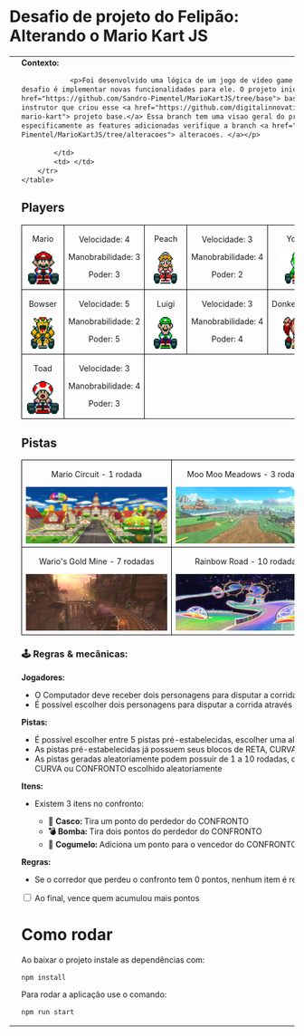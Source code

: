 <h1>Desafio de projeto do Felipão: Alterando o Mario Kart JS</h1>

  <table>
        <tr>
            <td>
                <img src="./docs/header.gif" alt="Mario Kart" width="200">
            </td>
            <td>
                <b>Contexto:</b>

                <p>Foi desenvolvido uma lógica de um jogo de vídeo game para simular corridas de Mario Kart, o desafio é implementar novas funcionalidades para ele. O projeto inicial se encontra na branch <a href="https://github.com/Sandro-Pimentel/MarioKartJS/tree/base"> base </a> e o link para o repositório do instrutor que criou esse <a href="https://github.com/digitalinnovationone/formacao-nodejs/tree/main/03-projeto-mario-kart"> projeto base.</a> Essa branch tem uma visao geral do produto final, caso queira ver especificamente as features adicionadas verifique a branch <a href="https://github.com/Sandro-Pimentel/MarioKartJS/tree/alteracoes"> alteracoes. </a></p>

            </td>
            <td> </td>
        </tr>
    </table>

<h2>Players</h2>
    <table style="border-collapse: collapse; width: 800px; margin: 0 auto;">
        <tr>
            <td style="border: 1px solid black; text-align: center;">
                <p>Mario</p>
                <img src="./docs/mario.gif" alt="Mario Kart" width="60" height="60">
            </td>
            <td style="border: 1px solid black; text-align: center;">
                <p>Velocidade: 4</p>
                <p>Manobrabilidade: 3</p>
                <p>Poder: 3</p>
            </td>
             <td style="border: 1px solid black; text-align: center;">
                <p>Peach</p>
                <img src="./docs/peach.gif" alt="Mario Kart" width="60" height="60">
            </td>
            <td style="border: 1px solid black; text-align: center;">
                <p>Velocidade: 3</p>
                <p>Manobrabilidade: 4</p>
                <p>Poder: 2</p>
            </td>
              <td style="border: 1px solid black; text-align: center;">
                <p>Yoshi</p>
                <img src="./docs/yoshi.gif" alt="Mario Kart" width="60" height="60">
            </td>
            <td style="border: 1px solid black; text-align: center;">
                <p>Velocidade: 2</p>
                <p>Manobrabilidade: 4</p>
                <p>Poder: 3</p>
            </td>
        </tr>
        <tr>
            <td style="border: 1px solid black; text-align: center;">
                <p>Bowser</p>
                <img src="./docs/bowser.gif" alt="Mario Kart" width="60" height="60">
            </td>
            <td style="border: 1px solid black; text-align: center;">
                <p>Velocidade: 5</p>
                <p>Manobrabilidade: 2</p>
                <p>Poder: 5</p>
            </td>
            <td style="border: 1px solid black; text-align: center;">
                <p>Luigi</p>
                <img src="./docs/luigi.gif" alt="Mario Kart" width="60" height="60">
            </td>
            <td style="border: 1px solid black; text-align: center;">
                <p>Velocidade: 3</p>
                <p>Manobrabilidade: 4</p>
                <p>Poder: 4</p>
            </td>
            <td style="border: 1px solid black; text-align: center;">
                <p>Donkey Kong</p>
                <img src="./docs/dk.gif" alt="Mario Kart" width="60" height="60">
            </td>
            <td style="border: 1px solid black; text-align: center;">
                <p>Velocidade: 2</p>
                <p>Manobrabilidade: 2</p>
                <p>Poder: 5</p>
            </td>
        </tr>
        <tr>
            <td style="border: 1px solid black; text-align: center;">
                <p>Toad</p>
                <img src="./docs/toad.gif" alt="Mario Kart" width="60" height="60">
            </td>
            <td style="border: 1px solid black; text-align: center;">
                <p>Velocidade: 3</p>
                <p>Manobrabilidade: 4</p>
                <p>Poder: 3</p>
            </td>
        </tr>
    </table>

<p></p>

<h2>Pistas</h2>
    <table style="border-collapse: collapse; width: 800px; margin: 0 auto;">
        <tr>
            <td style="border: 1px solid black; text-align: center;">
                <p>Mario Circuit - 1 rodada</p>
                <img src="./docs/mariocircuit.png" alt="Mario Kart" width="350" height="100">
            </td>
             <td style="border: 1px solid black; text-align: center;">
                <p>Moo Moo Meadows - 3 rodadas</p>
                <img src="./docs/moomoomeadows.png" alt="Mario Kart" width="350" height="100">
            </td>
            <td style="border: 1px solid black; text-align: center;">
                <p>Toad's Factory - 5 rodadas</p>
                <img src="./docs/toadsfactory.png" alt="Mario Kart" width="350" height="100">
            </td>
        </tr>
        <tr>
            <td style="border: 1px solid black; text-align: center;">
                <p>Wario's Gold Mine - 7 rodadas</p>
                <img src="./docs/wariosgoldmine.png" alt="Mario Kart" width="350" height="100">
            </td>
            <td style="border: 1px solid black; text-align: center;">
                <p>Rainbow Road - 10 rodadas</p>
                <img src="./docs/rainbowroad.png" alt="Mario Kart" width="350" height="100">
            </td>
        </tr>
    </table>

<h3>🕹️ Regras & mecânicas:</h3>

<b>Jogadores:</b>

<ul>
  <li><label for="jogadores-item">O Computador deve receber dois personagens para disputar a corrida em um objeto cada</label></li>
  <li><label for="jogadores-item">É possível escolher dois personagens para disputar a corrida através do prompt de comando</label></li>
</ul>

<b>Pistas:</b>

<ul>
  <li><label for="pistas-1-item">É possível escolher entre 5 pistas pré-estabelecidas, escolher uma aleatoriamente ou gerar uma pista aleatória</label></li>
  <li><label for="pistas-2-item">As pistas pré-estabelecidas já possuem seus blocos de RETA, CURVA e CONFRONTO</label></li>
  <li><label for="pistas-2-item">As pistas geradas aleatoriamente podem possuir de 1 a 10 rodadas, com cada rodada sendo um bloco de RETA, CURVA ou CONFRONTO escolhido aleatoriamente</label></li>
</ul>

<b>Itens:</b>

<ul>
    <li><label for="itens-1-item">Existem 3 itens no confronto:</label></li>
    <ul>
        <li><b>🐢 Casco: </b> Tira um ponto do perdedor do CONFRONTO</li>
        <li><b>💣 Bomba: </b> Tira dois pontos do perdedor do CONFRONTO</li>
        <li><b>🍄 Cogumelo: </b> Adiciona um ponto para o vencedor do CONFRONTO</li>
    </ul>
</ul>

<b>Regras:</b>

<ul>
    <li><label for="itens-1-item">Se o corredor que perdeu o confronto tem 0 pontos, nenhum item é recebido</label></li>
</ul>

<input type="checkbox" id="vitoria-item" />
<label for="vitoria-item">Ao final, vence quem acumulou mais pontos</label>

<h1> Como rodar </h1>

Ao baixar o projeto instale as dependências com:
```
npm install
```

Para rodar a aplicação use o comando:

```
npm run start
```
